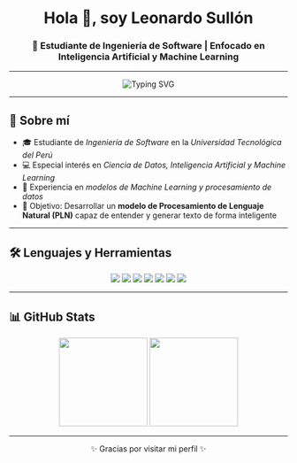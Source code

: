 <!-- Encabezado con animación -->
<h1 align="center">Hola 👋, soy Leonardo Sullón</h1>
<h3 align="center">🤖 Estudiante de Ingeniería de Software | Enfocado en Inteligencia Artificial y Machine Learning</h3>

---

<!-- Animación typing -->
<p align="center">
  <img src="https://readme-typing-svg.herokuapp.com?size=20&duration=3000&color=FF6F61&center=true&vCenter=true&width=700&lines=🌱+Aprendiendo+Desarrollo+Full-Stack;🧠+Especializado+en+Inteligencia+Artificial+y+Machine+Learning;🚀+Construyendo+modelos+de+IA+y+aplicaciones;📚+Apasionado+por+la+ciencia+de+datos+y+la+tecnología" alt="Typing SVG">
</p>

---

## 🚀 Sobre mí
- 🎓 Estudiante de *Ingeniería de Software* en la *Universidad Tecnológica del Perú*  
- 💻 Especial interés en *Ciencia de Datos, Inteligencia Artificial y Machine Learning*  
- 🧠 Experiencia en *modelos de Machine Learning y procesamiento de datos*  
- 🎯 Objetivo: Desarrollar un **modelo de Procesamiento de Lenguaje Natural (PLN)** capaz de entender y generar texto de forma inteligente 

---

## 🛠 Lenguajes y Herramientas

<p align="center">
  <!-- Backend -->
  <img src="https://img.shields.io/badge/Python-3776AB?style=for-the-badge&logo=python&logoColor=white"/>
  
  <!-- Frontend -->
  <img src="https://img.shields.io/badge/HTML5-E34F26?style=for-the-badge&logo=html5&logoColor=white"/>
  <img src="https://img.shields.io/badge/CSS3-1572B6?style=for-the-badge&logo=css3&logoColor=white"/>
  <img src="https://img.shields.io/badge/JavaScript-F7DF1E?style=for-the-badge&logo=javascript&logoColor=black"/>
  
  <!-- Herramientas -->
  <img src="https://img.shields.io/badge/Git-F05032?style=for-the-badge&logo=git&logoColor=white"/>
  <img src="https://img.shields.io/badge/GitHub-181717?style=for-the-badge&logo=github&logoColor=white"/>
  <img src="https://img.shields.io/badge/MySQL-4479A1?style=for-the-badge&logo=mysql&logoColor=white"/>
</p>

---

## 📊 GitHub Stats

<p align="center">
  <img src="https://github-readme-stats.vercel.app/api?username=Levanxx&show_icons=true&theme=tokyonight" height="160"/>
  <img src="https://github-readme-stats.vercel.app/api/top-langs/?username=Levanxx&layout=compact&theme=tokyonight" height="160"/>
</p>

---

<p align="center">✨ Gracias por visitar mi perfil ✨</p>
